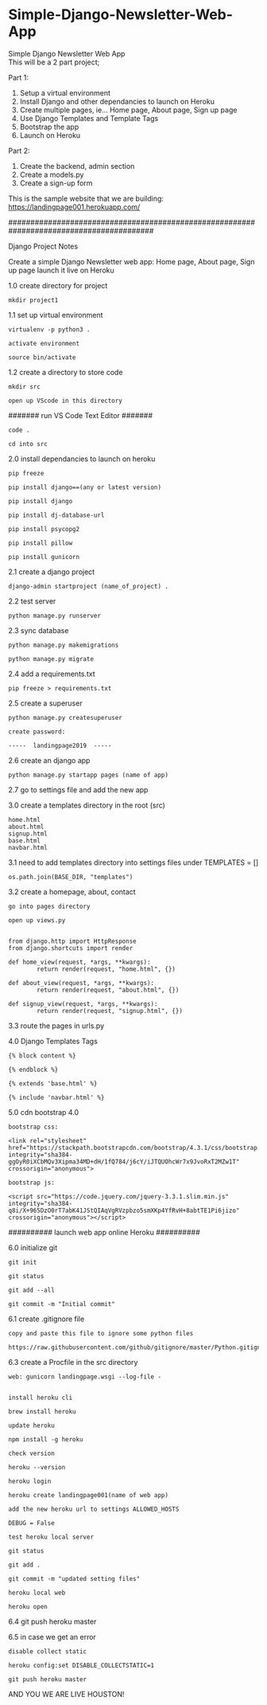 # Simple-Django-Newsletter-Web-App
Simple Django Newsletter Web App  
This will be a 2 part project;   

Part 1:  

1. Setup a virtual environment  
2. Install Django and other dependancies to launch on Heroku 
3. Create multiple pages, ie... Home page, About page, Sign up page 
4. Use Django Templates and Template Tags 
5. Bootstrap the app
6. Launch on Heroku  

Part 2:  

1. Create the backend, admin section 
2. Create a models.py 
3. Create a sign-up form

This is the sample website that we are building:
https://landingpage001.herokuapp.com/



#########################################################################################

Django Project Notes


Create a simple Django Newsletter web app:
Home page, About page, Sign up page
launch it live on Heroku 




1.0	create directory for project

	mkdir project1



1.1	set up virtual environment

	virtualenv -p python3 .
	
	activate environment

	source bin/activate



1.2	create a directory to store code
	
	mkdir src 

	open up VScode in this directory

####### run VS Code Text Editor #######

	code .

	cd into src
	


2.0	install dependancies to launch on heroku 

	pip freeze

	pip install django==(any or latest version)

	pip install django

	pip install dj-database-url 
	
	pip install psycopg2

	pip install pillow

	pip install gunicorn




2.1	create a django project

	django-admin startproject (name_of_project) .



2.2	test server

	python manage.py runserver



2.3	sync database

	python manage.py makemigrations

	python manage.py migrate



2.4	add a requirements.txt

	pip freeze > requirements.txt



2.5	create a superuser

	python manage.py createsuperuser
	
	create password:

	-----  landingpage2019  -----



2.6	create an django app

	python manage.py startapp pages (name of app)



2.7	go to settings file and add the new app 



3.0	create a templates directory in the root (src)

	home.html
	about.html
	signup.html
	base.html
	navbar.html


3.1	need to add templates directory into settings files under TEMPLATES = []

	os.path.join(BASE_DIR, "templates")



3.2	create a homepage, about, contact

	go into pages directory 
	
	open up views.py


	from django.http import HttpResponse
	from django.shortcuts import render	

	def home_view(request, *args, **kwargs):
    		return render(request, "home.html", {})

	def about_view(request, *args, **kwargs):
    		return render(request, "about.html", {})

	def signup_view(request, *args, **kwargs):
    		return render(request, "signup.html", {})


3.3	route the pages in urls.py



4.0	Django Templates Tags

	{% block content %}

	{% endblock %}

	{% extends 'base.html' %}

	{% include 'navbar.html' %}



5.0	cdn bootstrap 4.0

	bootstrap css:
	
	<link rel="stylesheet" href="https://stackpath.bootstrapcdn.com/bootstrap/4.3.1/css/bootstrap.min.css" integrity="sha384-ggOyR0iXCbMQv3Xipma34MD+dH/1fQ784/j6cY/iJTQUOhcWr7x9JvoRxT2MZw1T" crossorigin="anonymous">

	bootstrap js:
	
	<script src="https://code.jquery.com/jquery-3.3.1.slim.min.js" integrity="sha384-q8i/X+965DzO0rT7abK41JStQIAqVgRVzpbzo5smXKp4YfRvH+8abtTE1Pi6jizo" crossorigin="anonymous"></script>
<script src="https://cdnjs.cloudflare.com/ajax/libs/popper.js/1.14.7/umd/popper.min.js" integrity="sha384-UO2eT0CpHqdSJQ6hJty5KVphtPhzWj9WO1clHTMGa3JDZwrnQq4sF86dIHNDz0W1" crossorigin="anonymous"></script>
<script src="https://stackpath.bootstrapcdn.com/bootstrap/4.3.1/js/bootstrap.min.js" integrity="sha384-JjSmVgyd0p3pXB1rRibZUAYoIIy6OrQ6VrjIEaFf/nJGzIxFDsf4x0xIM+B07jRM" crossorigin="anonymous"></script>



########## launch web app online Heroku ########## 



6.0	initialize git 

	git init

	git status

	git add --all

	git commit -m "Initial commit"



6.1 	create .gitignore file

	copy and paste this file to ignore some python files
	
	https://raw.githubusercontent.com/github/gitignore/master/Python.gitignore



6.3	create a Procfile in the src directory

	web: gunicorn landingpage.wsgi --log-file -


	install heroku cli

	brew install heroku

	update heroku 

	npm install -g heroku 

	check version 

	heroku --version

	heroku login

	heroku create landingpage001(name of web app)

	add the new heroku url to settings ALLOWED_HOSTS
	
	DEBUG = False

	test heroku local server

	git status

	git add .

	git commit -m "updated setting files"

	heroku local web

	heroku open



6.4	git push heroku master


	
6.5	in case we get an error

	disable collect static

	heroku config:set DISABLE_COLLECTSTATIC=1

	git push heroku master





AND YOU WE ARE LIVE HOUSTON!










